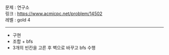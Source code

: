 문제 : 연구소
<br>
링크 : https://www.acmicpc.net/problem/14502
<br>
레벨 : gold 4

---

- 구현
- 조합 + bfs
- 3개의 빈칸을 고른 후 벽으로 바꾸고 bfs 수행